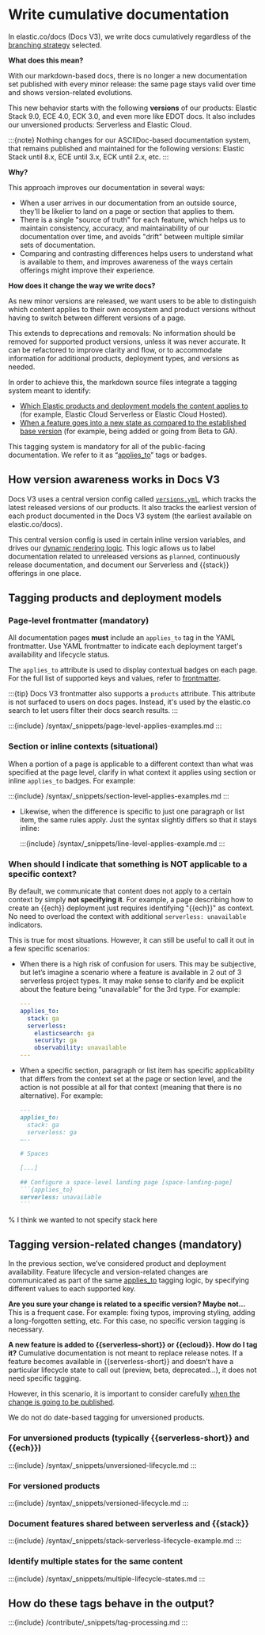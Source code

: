 # Write cumulative documentation

<!--
This page explains our cumulative documentation philosophy, paired with examples. Component guidance for reference purposes goes in syntax/applies.md.
-->

In elastic.co/docs (Docs V3), we write docs cumulatively regardless of the [branching strategy](/contribute/branching-strategy.md) selected.

**What does this mean?**

With our markdown-based docs, there is no longer a new documentation set published with every minor release: the same page stays valid over time and shows version-related evolutions.

This new behavior starts with the following **versions** of our products: Elastic Stack 9.0, ECE 4.0, ECK 3.0, and even more like EDOT docs. It also includes our unversioned products: Serverless and Elastic Cloud.

:::{note}
Nothing changes for our ASCIIDoc-based documentation system, that remains published and maintained for the following versions: Elastic Stack until 8.x, ECE until 3.x, ECK until 2.x, etc.
:::

**Why?**

This approach improves our documentation in several ways:

* When a user arrives in our documentation from an outside source, they'll be likelier to land on a page or section that applies to them.
* There is a single "source of truth" for each feature, which helps us to maintain consistency, accuracy, and maintainability of our documentation over time, and avoids "drift" between multiple similar sets of documentation.
* Comparing and contrasting differences helps users to understand what is available to them, and improves awareness of the ways certain offerings might improve their experience.

**How does it change the way we write docs?**

As new minor versions are released, we want users to be able to distinguish which content applies to their own ecosystem and product versions without having to switch between different versions of a page.

This extends to deprecations and removals: No information should be removed for supported product versions, unless it was never accurate. It can be refactored to improve clarity and flow, or to accommodate information for additional products, deployment types, and versions as needed.

In order to achieve this, the markdown source files integrate a tagging system meant to identify:

* [Which Elastic products and deployment models the content applies to](#tagging-products-and-deployment-models) (for example, Elastic Cloud Serverless or Elastic Cloud Hosted).
* [When a feature goes into a new state as compared to the established base version](#tagging-version-related-changes-mandatory) (for example, being added or going from Beta to GA).

This tagging system is mandatory for all of the public-facing documentation. We refer to it as “[applies_to](/syntax/applies.md)” tags or badges.

## How version awareness works in Docs V3

Docs V3 uses a central version config called [`versions.yml`](https://github.com/elastic/docs-builder/blob/main/config/versions.yml), which tracks the latest released versions of our products. It also tracks the earliest version of each product documented in the Docs V3 system (the earliest available on elastic.co/docs).

This central version config is used in certain inline version variables, and drives our [dynamic rendering logic](#how-do-these-tags-behave-in-the-output). This logic allows us to label documentation related to unreleased versions as `planned`, continuously release documentation, and document our Serverless and {{stack}} offerings in one place.

## Tagging products and deployment models

### Page-level frontmatter (mandatory)

All documentation pages **must** include an `applies_to` tag in the YAML frontmatter. Use YAML frontmatter to indicate each deployment target's availability and lifecycle status.

The `applies_to` attribute is used to display contextual badges on each page. For the full list of supported keys and values, refer to [frontmatter](/syntax/frontmatter.md).


:::{tip}
Docs V3 frontmatter also supports a `products` attribute. This attribute is not surfaced to users on docs pages. Instead, it's used by the elastic.co search to let users filter their docs search results.
:::

:::{include} /syntax/_snippets/page-level-applies-examples.md
:::

### Section or inline contexts (situational)

When a portion of a page is applicable to a different context than what was specified at the page level, clarify in what context it applies using section or inline `applies_to` badges. For example:

:::{include} /syntax/_snippets/section-level-applies-examples.md
:::

* Likewise, when the difference is specific to just one paragraph or list item, the same rules apply. Just the syntax slightly differs so that it stays inline:

  :::{include} /syntax/_snippets/line-level-applies-example.md
  :::

### When should I indicate that something is NOT applicable to a specific context?

By default, we communicate that content does not apply to a certain context by simply **not specifying it**.
For example, a page describing how to create an {{ech}} deployment just requires identifying "{{ech}}" as context. No need to overload the context with additional `serverless: unavailable` indicators.

This is true for most situations. However, it can still be useful to call it out in a few specific scenarios:

* When there is a high risk of confusion for users. This may be subjective, but let’s imagine a scenario where a feature is available in 2 out of 3 serverless project types. It may make sense to clarify and be explicit about the feature being “unavailable” for the 3rd type. For example:

  ```yml
  ---
  applies_to:
    stack: ga
    serverless:
      elasticsearch: ga
      security: ga
      observability: unavailable
  ---
  ```


* When a specific section, paragraph or list item has specific applicability that differs from the context set at the page or section level, and the action is not possible at all for that context (meaning that there is no alternative). For example:

  ````md
  ---
  applies_to:
    stack: ga
    serverless: ga
  —--

  # Spaces

  [...]

  ## Configure a space-level landing page [space-landing-page]
  ```{applies_to}
  serverless: unavailable
  ```
  ````
% I think we wanted to not specify stack here

## Tagging version-related changes (mandatory)

In the previous section, we’ve considered product and deployment availability. Feature lifecycle and version-related changes are communicated as part of the same [applies_to](/syntax/applies.md) tagging logic, by specifying different values to each supported key.

**Are you sure your change is related to a specific version? Maybe not…**
This is a frequent case. For example: fixing typos, improving styling, adding a long-forgotten setting, etc.
For this case, no specific version tagging is necessary.

**A new feature is added to {{serverless-short}} or {{ecloud}}. How do I tag it?**
Cumulative documentation is not meant to replace release notes. If a feature becomes available in {{serverless-short}} and doesn’t have a particular lifecycle state to call out (preview, beta, deprecated…), it does not need specific tagging.

However, in this scenario, it is important to consider carefully [when the change is going to be published](/contribute/branching-strategy.md).

We do not do date-based tagging for unversioned products.

### For unversioned products (typically {{serverless-short}} and {{ech}})

:::{include} /syntax/_snippets/unversioned-lifecycle.md
:::

### For versioned products

:::{include} /syntax/_snippets/versioned-lifecycle.md
:::

### Document features shared between serverless and {{stack}}

:::{include} /syntax/_snippets/stack-serverless-lifecycle-example.md
:::

### Identify multiple states for the same content

:::{include} /syntax/_snippets/multiple-lifecycle-states.md
:::

## How do these tags behave in the output?

:::{include} /contribute/_snippets/tag-processing.md
:::
